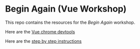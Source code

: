 # Begin Again (Vue Workshop)

This repo contains the resources for the *Begin Again* workshop. 

Here are the [Vue chrome devtools](https://chrome.google.com/webstore/detail/vuejs-devtools/nhdogjmejiglipccpnnnanhbledajbpd?hl=en)

Here  are the [step by step instructions](https://gist.github.com/znck/be623d2a93a324e00d23f50e21a36afd)
